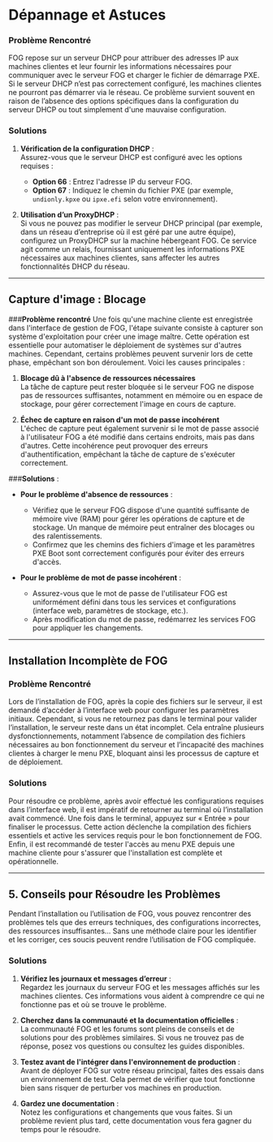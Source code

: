 # Dépannage et Astuces 

### **Problème Rencontré**  
FOG repose sur un serveur DHCP pour attribuer des adresses IP aux machines clientes et leur fournir les informations nécessaires pour communiquer avec le serveur FOG et charger le fichier de démarrage PXE. Si le serveur DHCP n’est pas correctement configuré, les machines clientes ne pourront pas démarrer via le réseau. Ce problème survient souvent en raison de l’absence des options spécifiques dans la configuration du serveur DHCP ou tout simplement d'une mauvaise configuration.

### **Solutions**  

1. **Vérification de la configuration DHCP** :  
   Assurez-vous que le serveur DHCP est configuré avec les options requises :  
   - **Option 66** : Entrez l'adresse IP du serveur FOG.  
   - **Option 67** : Indiquez le chemin du fichier PXE (par exemple, `undionly.kpxe` ou `ipxe.efi` selon votre environnement).  
  

2. **Utilisation d’un ProxyDHCP** :  
   Si vous ne pouvez pas modifier le serveur DHCP principal (par exemple, dans un réseau d’entreprise où il est géré par une autre équipe), configurez un ProxyDHCP sur la machine hébergeant FOG. Ce service agit comme un relais, fournissant uniquement les informations PXE  nécessaires aux machines clientes, sans affecter les autres fonctionnalités DHCP du réseau.  

---

## **Capture d'image : Blocage**

###**Problème rencontré**
Une fois qu'une machine cliente est enregistrée dans l'interface de gestion de FOG, l'étape suivante consiste à capturer son système d'exploitation pour créer une image maître. Cette opération est essentielle pour automatiser le déploiement de systèmes sur d'autres machines. Cependant, certains problèmes peuvent survenir lors de cette phase, empêchant son bon déroulement. Voici les causes principales :  

1. **Blocage dû à l'absence de ressources nécessaires**  
  La tâche de capture peut rester bloquée si le serveur FOG ne dispose pas de ressources 
  suffisantes, notamment en mémoire ou en espace de stockage, pour gérer correctement l'image     en cours de capture.

2. **Échec de capture en raison d'un mot de passe incohérent**  
   L'échec de capture peut également survenir si le mot de passe associé à l'utilisateur FOG a été modifié dans certains endroits, mais pas dans d'autres. Cette incohérence peut provoquer des erreurs d'authentification, empêchant la tâche de capture de s'exécuter correctement. 


###**Solutions** :

- **Pour le problème d'absence de ressources** :   
  * Vérifiez que le serveur FOG dispose d'une quantité suffisante de mémoire vive (RAM) pour gérer les opérations de capture et de stockage. Un manque de mémoire peut entraîner des blocages ou des ralentissements.  
  * Confirmez que les chemins des fichiers d'image et les paramètres PXE Boot sont correctement configurés pour éviter des erreurs d'accès.  

- **Pour le problème de mot de passe incohérent** :  
  * Assurez-vous que le mot de passe de l'utilisateur FOG est uniformément défini dans tous les services et configurations (interface web, paramètres de stockage, etc.).  
  * Après modification du mot de passe, redémarrez les services FOG pour appliquer les changements.  

---

## Installation Incomplète de FOG

### **Problème Rencontré**  
Lors de l’installation de FOG, après la copie des fichiers sur le serveur, il est demandé d’accéder à l’interface web pour configurer les paramètres initiaux. Cependant, si vous ne retournez pas dans le terminal pour valider l’installation, le serveur reste dans un état incomplet. Cela entraîne plusieurs dysfonctionnements, notamment l’absence de compilation des fichiers nécessaires au bon fonctionnement du serveur et l’incapacité des machines clientes à charger le menu PXE, bloquant ainsi les processus de capture et de déploiement.

### **Solutions**  
Pour résoudre ce problème, après avoir effectué les configurations requises dans l’interface web, il est impératif de retourner au terminal où l’installation avait commencé. Une fois dans le terminal, appuyez sur « Entrée » pour finaliser le processus. Cette action déclenche la compilation des fichiers essentiels et active les services requis pour le bon fonctionnement de FOG. Enfin, il est recommandé de tester l'accès au menu PXE depuis une machine cliente pour s'assurer que l'installation est complète et opérationnelle.

---

## 5. Conseils pour Résoudre les Problèmes

Pendant l’installation ou l’utilisation de FOG, vous pouvez rencontrer des problèmes tels que des erreurs techniques, des configurations incorrectes, des ressources insuffisantes... Sans une méthode claire pour les identifier et les corriger, ces soucis peuvent rendre l’utilisation de FOG compliquée.

### **Solutions**  
1. **Vérifiez les journaux et messages d’erreur** :  
   Regardez les journaux du serveur FOG et les messages affichés sur les machines clientes. Ces informations vous aident à comprendre ce qui ne fonctionne pas et où se trouve le problème.  

2. **Cherchez dans la communauté et la documentation officielles** :  
   La communauté FOG et les forums sont pleins de conseils et de solutions pour des problèmes similaires. Si vous ne trouvez pas de réponse, posez vos questions ou consultez les guides disponibles.  

3. **Testez avant de l'intégrer dans l'environnement de production** :  
   Avant de déployer FOG sur votre réseau principal, faites des essais dans un environnement de test. Cela permet de vérifier que tout fonctionne bien sans risquer de perturber vos machines en production.  

4. **Gardez une documentation** :  
   Notez les configurations et changements que vous faites. Si un problème revient plus tard, cette documentation vous fera gagner du temps pour le résoudre.  

